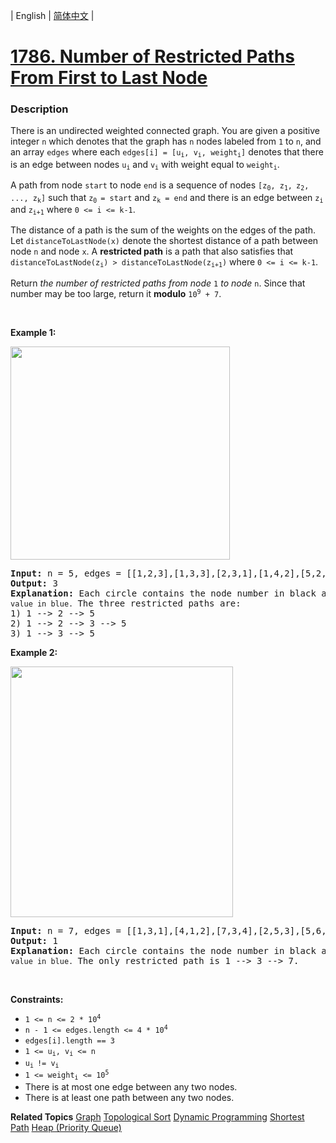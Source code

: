 | English | [简体中文](README.md) |

# [1786. Number of Restricted Paths From First to Last Node](https://leetcode.cn/problems/number-of-restricted-paths-from-first-to-last-node)
 ### Description
<p>There is an undirected weighted connected graph. You are given a positive integer <code>n</code> which denotes that the graph has <code>n</code> nodes labeled from <code>1</code> to <code>n</code>, and an array <code>edges</code> where each <code>edges[i] = [u<sub>i</sub>, v<sub>i</sub>, weight<sub>i</sub>]</code> denotes that there is an edge between nodes <code>u<sub>i</sub></code> and <code>v<sub>i</sub></code> with weight equal to <code>weight<sub>i</sub></code>.</p>

<p>A path from node <code>start</code> to node <code>end</code> is a sequence of nodes <code>[z<sub>0</sub>, z<sub>1</sub>,<sub> </sub>z<sub>2</sub>, ..., z<sub>k</sub>]</code> such that <code>z<sub>0 </sub>= start</code> and <code>z<sub>k</sub> = end</code> and there is an edge between <code>z<sub>i</sub></code> and <code>z<sub>i+1</sub></code> where <code>0 &lt;= i &lt;= k-1</code>.</p>

<p>The distance of a path is the sum of the weights on the edges of the path. Let <code>distanceToLastNode(x)</code> denote the shortest distance of a path between node <code>n</code> and node <code>x</code>. A <strong>restricted path</strong> is a path that also satisfies that <code>distanceToLastNode(z<sub>i</sub>) &gt; distanceToLastNode(z<sub>i+1</sub>)</code> where <code>0 &lt;= i &lt;= k-1</code>.</p>

<p>Return <em>the number of restricted paths from node</em> <code>1</code> <em>to node</em> <code>n</code>. Since that number may be too large, return it <strong>modulo</strong> <code>10<sup>9</sup> + 7</code>.</p>

<p>&nbsp;</p>
<p><strong class="example">Example 1:</strong></p>
<img alt="" src="https://assets.leetcode.com/uploads/2021/02/17/restricted_paths_ex1.png" style="width: 351px; height: 341px;" />
<pre>
<strong>Input:</strong> n = 5, edges = [[1,2,3],[1,3,3],[2,3,1],[1,4,2],[5,2,2],[3,5,1],[5,4,10]]
<strong>Output:</strong> 3
<strong>Explanation:</strong> Each circle contains the node number in black and its <code>distanceToLastNode value in blue. </code>The three restricted paths are:
1) 1 --&gt; 2 --&gt; 5
2) 1 --&gt; 2 --&gt; 3 --&gt; 5
3) 1 --&gt; 3 --&gt; 5
</pre>

<p><strong class="example">Example 2:</strong></p>
<img alt="" src="https://assets.leetcode.com/uploads/2021/02/17/restricted_paths_ex22.png" style="width: 356px; height: 401px;" />
<pre>
<strong>Input:</strong> n = 7, edges = [[1,3,1],[4,1,2],[7,3,4],[2,5,3],[5,6,1],[6,7,2],[7,5,3],[2,6,4]]
<strong>Output:</strong> 1
<strong>Explanation:</strong> Each circle contains the node number in black and its <code>distanceToLastNode value in blue. </code>The only restricted path is 1 --&gt; 3 --&gt; 7.
</pre>

<p>&nbsp;</p>
<p><strong>Constraints:</strong></p>

<ul>
	<li><code>1 &lt;= n &lt;= 2 * 10<sup>4</sup></code></li>
	<li><code>n - 1 &lt;= edges.length &lt;= 4 * 10<sup>4</sup></code></li>
	<li><code>edges[i].length == 3</code></li>
	<li><code>1 &lt;= u<sub>i</sub>, v<sub>i</sub> &lt;= n</code></li>
	<li><code>u<sub>i </sub>!= v<sub>i</sub></code></li>
	<li><code>1 &lt;= weight<sub>i</sub> &lt;= 10<sup>5</sup></code></li>
	<li>There is at most one edge between any two nodes.</li>
	<li>There is at least one path between any two nodes.</li>
</ul>

**Related Topics**  [Graph](https://leetcode.cn/tag/graph) [Topological Sort](https://leetcode.cn/tag/topological-sort) [Dynamic Programming](https://leetcode.cn/tag/dynamic-programming) [Shortest Path](https://leetcode.cn/tag/shortest-path) [Heap (Priority Queue)](https://leetcode.cn/tag/heap-priority-queue) 